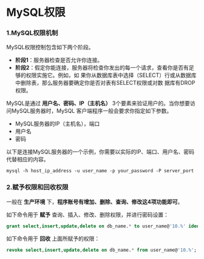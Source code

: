 MySQL权限
================================================================================
### 1.MySQL权限机制
MySQL权限控制包含如下两个阶段。
+ **阶段1**：服务器检查是否允许你连接。
+ **阶段2**：假定你能连接，服务器将检查你发出的每一个请求，查看你是否有足够的权限实施它。例如，如
果你从数据库表中选择（SELECT）行或从数据库中删除表，那么服务器要确定你是否对表有SELECT权限或对数
据库有DROP权限。


MySQL是通过 **用户名、密码、IP（主机名）** 3个要素来验证用户的。当你想要访问MySQL服务器时，MySQL
客户端程序一般会要求你指定如下参数。
+ MySQL服务器的IP（主机名），端口
+ 用户名
+ 密码

以下是连接MySQL服务器的一个示例，你需要以实际的IP、端口、用户名、密码代替相应的内容。
```shell
mysql -h host_ip_address -u user_name -p your_password -P server_port
```

### 2.赋予权限和回收权限
一般在 **生产环境** 下，**程序账号有增加、删除、查询、修改这4项功能即可**。

如下命令用于 **赋予** 查询、插入、修改、删除权限，并进行密码设置：
```sql
grant select,insert,update,delete on db_name.* to user_name@'10.%' identified by 'password';
```

如下命令用于 **回收** 上面所赋予的权限：
```sql
revoke select,insert,update,delete on db_name.* from user_name@'10.%';
```
